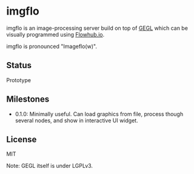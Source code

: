 imgflo
==========
imgflo is an image-processing server build on top of [GEGL](http://gegl.org)
which can be visually programmed using [Flowhub.io](http://flowhub.io).

imgflo is pronounced "Imageflo(w)".

Status
-------
Prototype

Milestones
------------
* 0.1.0: Minimally useful. Can load graphics from file, process though several nodes, and show in interactive UI widget.

License
--------
MIT

Note: GEGL itself is under LGPLv3.
